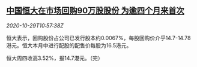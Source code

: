 <!--1603970594000-->
[中国恒大在市场回购90万股股份 为逾四个月来首次](https://cn.reuters.com/article/evergrande-china-evergrande-stocks-buyba-idCNKBS27E1R9)
------

<div><i>2020-10-29T10:57:38Z</i></div><p>恒大表示，回购股份占公司已发行股本约0.0067%，每股回购价介乎14.7-14.78港元。恒大本月中进行配股的配售价每股为16.5港元。</p><p>恒大周四收高3.52%，报14.7港元。（完）</p>
